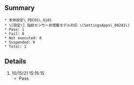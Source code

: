 ## Summary
	* 本体設定\_PDC0S\_6101
	* \[設定\] 指紋センサー非搭載モデル対応 \(SettingsApps\_00241\)
	* Pass: 1
	* Fail: 0
	* Not executed: 0
	* Suspended: 0
	* Total: 1
## Details
1. 10/15/21 15:15:15
	* Pass
